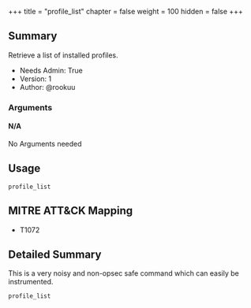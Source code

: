 +++
title = "profile_list"
chapter = false
weight = 100
hidden = false
+++

## Summary

Retrieve a list of installed profiles.
- Needs Admin: True  
- Version: 1  
- Author: @rookuu


### Arguments

#### N/A

No Arguments needed

## Usage

``` 
profile_list
```

## MITRE ATT&CK Mapping

- T1072


## Detailed Summary

This is a very noisy and non-opsec safe command which can easily be instrumented.
```
profile_list
```